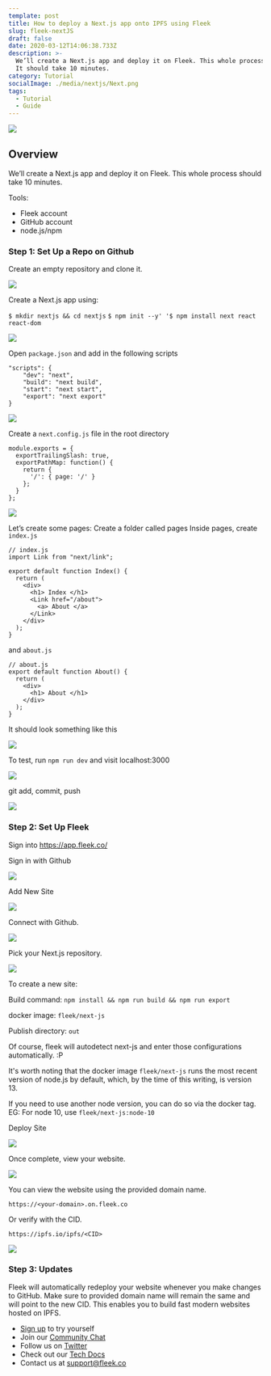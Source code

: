 ```yaml
---
template: post
title: How to deploy a Next.js app onto IPFS using Fleek
slug: fleek-nextJS
draft: false
date: 2020-03-12T14:06:38.733Z
description: >-
  We’ll create a Next.js app and deploy it on Fleek. This whole process
  It should take 10 minutes.
category: Tutorial
socialImage: ./media/nextjs/Next.png
tags:
  - Tutorial
  - Guide
---
```

![](./media/nextjs/Next.png)

## Overview

We’ll create a Next.js app and deploy it on Fleek. This whole process should take 10 minutes.

Tools:

* Fleek account
* GitHub account
* node.js/npm

### Step 1: Set Up a Repo on Github

Create an empty repository and clone it.

![](./media/nextjs/CreateRepo.png)

Create a Next.js app using:

`$ mkdir nextjs && cd nextjs` `$ npm init --y'
'$ npm install next react react-dom`

![](./media/nextjs/CreateNextjsapp.png)

Open `package.json` and add in the following scripts

```
"scripts": {
    "dev": "next",
    "build": "next build",
    "start": "next start",
    "export": "next export"  
}
```

![](./media/nextjs/Openpackagejson.png)

Create a `next.config.js` file in the root directory

```
module.exports = {
  exportTrailingSlash: true,
  exportPathMap: function() {
    return {
      '/': { page: '/' }
    };
  }
};
```

![](./media/nextjs/createNextConfigJS.png)

Let’s create some pages: Create a folder called pages Inside pages, create `index.js`

```
// index.js
import Link from "next/link";

export default function Index() {
  return (
    <div>
      <h1> Index </h1>
      <Link href="/about">
        <a> About </a>
      </Link>
    </div>
  );
}
```

and `about.js`

```
// about.js
export default function About() {
  return (
    <div>
      <h1> About </h1>
    </div>
  );
}
```

It should look something like this

![](./media/nextjs/indexJSAboutJS.png)

To test, run `npm run dev` and visit localhost:3000

![](./media/nextjs/localhost3000.png)

git add, commit, push

![](./media/nextjs/gitcommit.png)

### Step 2: Set Up Fleek

Sign into https://app.fleek.co/

Sign in with Github

![](./media/nextjs/signin.png)

Add New Site

![](./media/nextjs/addsite.png)

Connect with Github.

![](./media/nextjs/connectGithub.png)

Pick your Next.js repository.

![](./media/nextjs/picknextjsrepo.png)

To create a new site:

Build command: `npm install && npm run build && npm run export`

docker image: `fleek/next-js`

Publish directory: `out`

Of course, fleek will autodetect next-js and enter those configurations automatically. :P

It's worth noting that the docker image `fleek/next-js` runs the most recent version of node.js by default, which, by the time of this writing, is version 13.

If you need to use another node version, you can do so via the docker tag.
EG: For node 10, use `fleek/next-js:node-10`

Deploy Site

![](./media/nextjs/deploySite.png)

Once complete, view your website.

![](./media/nextjs/viewSite.png)

You can view the website using the provided domain name.

`https://<your-domain>.on.fleek.co`

Or verify with the CID.

`https://ipfs.io/ipfs/<CID>`

![](./media/nextjs/verifyCID.png)

### Step 3: Updates

Fleek will automatically redeploy your website whenever you make changes to GitHub. Make sure to provided domain name will remain the same and will point to the new CID. This enables you to build fast modern websites hosted on IPFS.

* [Sign up](https://app.fleek.co) to try yourself
* Join our [Community Chat](https://join.slack.com/t/fleek-public/shared_invite/zt-bxna7y1d-PbVdut4rgHt5jM6Zjg9g9A)
* Follow us on [Twitter](https://twitter.com/FleekHQ) 
* Check out our [Tech Docs](https://docs.fleek.co/)
* Contact us at support@fleek.co 
